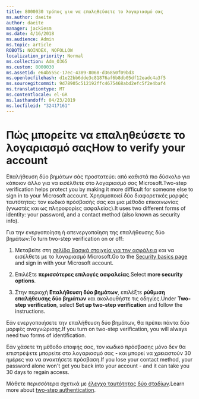 ```yaml
---
title: 8000030 τρόπος για να επαληθεύσετε το λογαριασμό σας
ms.author: daeite
author: daeite
manager: jackiesm
ms.date: 4/16/2018
ms.audience: Admin
ms.topic: article
ROBOTS: NOINDEX, NOFOLLOW
localization_priority: Normal
ms.collection: Adm_O365
ms.custom: 8000030
ms.assetid: e64b555c-17ec-4389-8068-d36850f09bd3
ms.openlocfilehash: d1e22bb6dde3c81876af6b8db05df12eadc4a3f5
ms.sourcegitcommit: 9d78905c512192ffc4675468abd2efc5f2e4baf4
ms.translationtype: MT
ms.contentlocale: el-GR
ms.lasthandoff: 04/23/2019
ms.locfileid: "32417161"
---
```

# <a name="how-to-verify-your-account"></a><span data-ttu-id="5acf5-102">Πώς μπορείτε να επαληθεύσετε το λογαριασμό σας</span><span class="sxs-lookup"><span data-stu-id="5acf5-102">How to verify your account</span></span>

<span data-ttu-id="5acf5-103">Επαλήθευση δύο βημάτων σάς προστατεύει από καθιστά πιο δύσκολο για κάποιον άλλο για να εισέλθετε στο λογαριασμό σας Microsoft.</span><span class="sxs-lookup"><span data-stu-id="5acf5-103">Two-step verification helps protect you by making it more difficult for someone else to sign in to your Microsoft account.</span></span> <span data-ttu-id="5acf5-104">Χρησιμοποιεί δύο διαφορετικές μορφές ταυτότητας: τον κωδικό πρόσβασής σας και μια μέθοδο επικοινωνίας (γνωστές και ως πληροφορίες ασφαλείας).</span><span class="sxs-lookup"><span data-stu-id="5acf5-104">It uses two different forms of identity: your password, and a contact method (also known as security info).</span></span> 
  
<span data-ttu-id="5acf5-105">Για την ενεργοποίηση ή απενεργοποίηση της επαλήθευσης δύο βημάτων:</span><span class="sxs-lookup"><span data-stu-id="5acf5-105">To turn two-step verification on or off:</span></span>
  
1. <span data-ttu-id="5acf5-106">Μεταβείτε στη [σελίδα Βασικά στοιχεία για την ασφάλεια](https://go.microsoft.com/fwlink/?linkid=842325) και να εισέλθετε με το λογαριασμό Microsoft.</span><span class="sxs-lookup"><span data-stu-id="5acf5-106">Go to the [Security basics page](https://go.microsoft.com/fwlink/?linkid=842325) and sign in with your Microsoft account.</span></span> 
    
2. <span data-ttu-id="5acf5-107">Επιλέξτε **περισσότερες επιλογές ασφαλείας**.</span><span class="sxs-lookup"><span data-stu-id="5acf5-107">Select **more security options**.</span></span> 
    
3. <span data-ttu-id="5acf5-108">Στην περιοχή **Επαλήθευση δύο βημάτων**, επιλέξτε **ρύθμιση επαλήθευσης δύο βημάτων** και ακολουθήστε τις οδηγίες.</span><span class="sxs-lookup"><span data-stu-id="5acf5-108">Under **Two-step verification**, select **Set up two-step verification** and follow the instructions.</span></span> 
    
<span data-ttu-id="5acf5-109">Εάν ενεργοποιήσετε την επαλήθευση δύο βημάτων, θα πρέπει πάντα δύο μορφές αναγνώρισης.</span><span class="sxs-lookup"><span data-stu-id="5acf5-109">If you turn on two-step verification, you will always need two forms of identification.</span></span>
  
<span data-ttu-id="5acf5-110">Εάν χάσετε τη μέθοδο επαφής σας, τον κωδικό πρόσβασης μόνο δεν θα επιστρέψετε μπορείτε στο λογαριασμό σας - και μπορεί να χρειαστούν 30 ημέρες για να ανακτήσετε πρόσβαση.</span><span class="sxs-lookup"><span data-stu-id="5acf5-110">If you lose your contact method, your password alone won't get you back into your account - and it can take you 30 days to regain access.</span></span> 
  
<span data-ttu-id="5acf5-111">Μάθετε περισσότερα σχετικά με [έλεγχο ταυτότητας δύο σταδίων](https://go.microsoft.com/fwlink/?linkid=872270).</span><span class="sxs-lookup"><span data-stu-id="5acf5-111">Learn more about [two-step authentication](https://go.microsoft.com/fwlink/?linkid=872270).</span></span>
  

